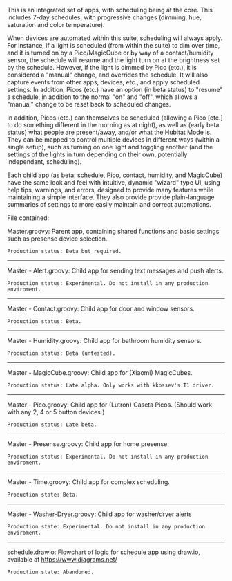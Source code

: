 This is an integrated set of apps, with scheduling being at the core. This includes 7-day schedules, with progressive changes (dimming, hue, saturation and color temperature).

When devices are automated within this suite, scheduling will always apply. For instance, if a light is scheduled (from within the suite) to dim over time, and it is turned on by a Pico/MagicCube or by way of a contact/humidity sensor, the schedule will resume and the light turn on at the brightness set by the schedule. However, if the light is dimmed by Pico (etc.), it is considered a "manual" change, and overrides the schedule. It will also capture events from other apps, devices, etc., and apply scheduled settings. In addition, Picos (etc.) have an option (in beta status) to "resume" a schedule, in addition to the normal "on" and "off", which allows a "manual" change to be reset back to scheduled changes.

In addition, Picos (etc.) can themselves be scheduled (allowing a Pico [etc.] to do something different in the morning as at night), as well as (early beta status) what people are present/away, and/or what the Hubitat Mode is. They can be mapped to control multiple devices in different ways (within a single setup), such as turning on one light and toggling another (and the settings of the lights in turn depending on their own, potentially independant, scheduling).  

Each child app (as beta: schedule, Pico, contact, humidity, and MagicCube) have the same look and feel with intuitive, dynamic "wizard" type UI, using help tips, warnings, and errors, designed to provide many features while maintaining a simple interface. They also provide provide plain-language summaries of settings to more easily maintain and correct automations.

File contained:

Master.groovy:
	Parent app, containing shared functions and basic settings such as presense device selection.

	Production status: Beta but required.
------------------------------------------------
Master - Alert.groovy:
	Child app for sending text messages and push alerts.

	Production status: Experimental. Do not install in any production enviroment.
------------------------------------------------
Master - Contact.groovy:
	Child app for door and window sensors.

	Production status: Beta.
------------------------------------------------
Master - Humidity.groovy:
	Child app for bathroom humidity sensors.

	Production status: Beta (untested).
------------------------------------------------
Master - MagicCube.groovy:
	Child app for (Xiaomi) MagicCubes.

	Production status: Late alpha. Only works with kkossev's T1 driver.
------------------------------------------------
Master - Pico.groovy:
	Child app for (Lutron) Caseta Picos. (Should work with any 2, 4 or 5 button devices.)

	Production status: Late beta.
------------------------------------------------
Master - Presense.groovy:
	Child app for home presense.

	Production status: Experimental. Do not install in any production enviroment.
------------------------------------------------
Master - Time.groovy:
	Child app for complex scheduling.

	Production state: Beta.
------------------------------------------------
Master - Washer-Dryer.groovy:
	Child app for washer/dryer alerts

	Production state: Experimental. Do not install in any production enviroment.
------------------------------------------------
schedule.drawio:
	Flowchart of logic for schedule app using draw.io, available at https://www.diagrams.net/

	Production state: Abandoned.
